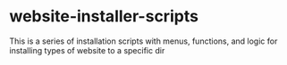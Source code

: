 # website-installer-scripts
This is a series of installation scripts with menus, functions, and logic for installing types of website to a specific dir
